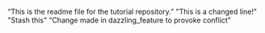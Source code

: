“This is the readme file for the tutorial repository.”
"This is a changed line!"
"Stash this"
“Change made in dazzling_feature to provoke conflict"
